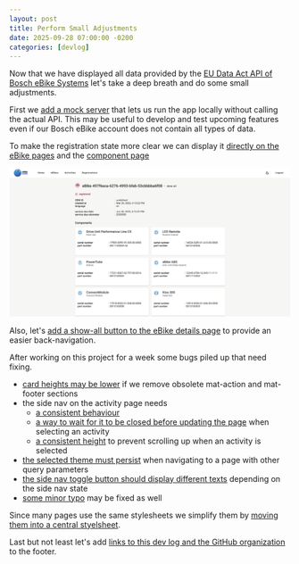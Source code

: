 ```yaml
---
layout: post
title: Perform Small Adjustments
date: 2025-09-28 07:00:00 -0200
categories: [devlog]
---
```


Now that we have displayed all data provided by the [EU Data Act API of Bosch eBike Systems](https://flow.bosch-ebike.com/data-act) let's take a deep breath and do some small adjustments.

First we [add a mock server](https://github.com/open-ebike/open-ebike-frontend/commit/67e2e445acb45c0260dcc61443277d07b426f82e) that lets us run the app locally without calling the actual API.
This may be useful to develop and test upcoming features even if our Bosch eBike account does not contain all types of data. 

To make the registration state more clear we can display it [directly on the eBike pages](https://github.com/open-ebike/open-ebike-frontend/commit/3e0c95ad011ae88f9b43792a5b4247049e895d38) and the [component page](https://github.com/open-ebike/open-ebike-frontend/commit/da88b97e963e0cb5cfa3f0345f470b1cd28483b2)

![web-app-small-adjustments.png](/assets/2025-09-28/web-app-small-adjustments.png)

Also, let's [add a show-all button to the eBike details page](https://github.com/open-ebike/open-ebike-frontend/commit/25129a1bf69e42bdfde8ad1c118b377110d4e46d) to provide an easier back-navigation.

After working on this project for a week some bugs piled up that need fixing.

* [card heights may be lower](https://github.com/open-ebike/open-ebike-frontend/commit/4098bc06847b01736340451698c686dbb2f8363f) if we remove obsolete mat-action and mat-footer sections
* the side nav on the activity page needs
  * [a consistent behaviour](https://github.com/open-ebike/open-ebike-frontend/commit/714b4d8aa1600e00b992a8f9cbdf42d6ffb42ca3)
  * [a way to wait for it to be closed before updating the page](https://github.com/open-ebike/open-ebike-frontend/commit/d4c677b31c8187af83af8a44b5843e13fa285e40) when selecting an activity
  * [a consistent height](https://github.com/open-ebike/open-ebike-frontend/commit/292b1e001ce04b86deaaff1b4b1e3218014490fa) to prevent scrolling up when an activity is selected
* [the selected theme must persist](https://github.com/open-ebike/open-ebike-frontend/commit/a97d7b8a66392530f1128c3f4b6b013932f366c1) when navigating to a page with other query parameters
* [the side nav toggle button should display different texts](https://github.com/open-ebike/open-ebike-frontend/commit/5bf083521cb3aa2284e25f05886a604c9053bb29) depending on the side nav state
* [some minor typo](https://github.com/open-ebike/open-ebike-frontend/commit/5f7d03d67d03f534f818ddafffcd22a3e1a3c088) may be fixed as well

Since many pages use the same stylesheets we simplify them by [moving them into a central styelsheet](https://github.com/open-ebike/open-ebike-frontend/commit/01fee2dcf4be49706ed59ec3d33e494118d87e7f).

Last but not least let's add [links to this dev log and the GitHub organization](https://github.com/open-ebike/open-ebike-frontend/commit/17c541ed76a5258f413f7edc5075e4689a71661c) to the footer. 
